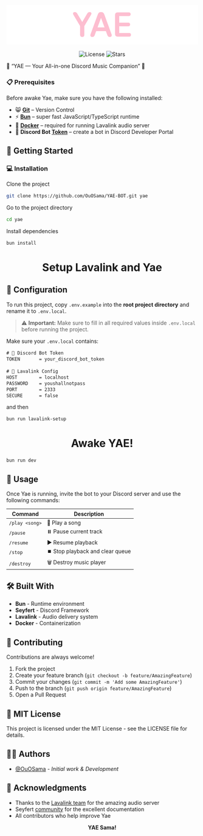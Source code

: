 ![Logo](assets/YAE.png)

<div align="center">
  <img src="https://img.shields.io/github/license/OuOSama/YAE-BOT" alt="License">
  <img src="https://img.shields.io/github/stars/OuOSama/YAE-BOT" alt="Stars">
</div>


🦊 “YAE — Your All-in-one Discord Music Companion” 🌸

### 📋 Prerequisites
Before awake Yae, make sure you have the following installed:
- 😸 **[Git](https://git-scm.com/)** – Version Control
- ⚡ **[Bun](https://bun.sh/)** – super fast JavaScript/TypeScript runtime
- 🐳 **[Docker](https://www.docker.com/)** – required for running Lavalink audio server
- 🔑 **Discord Bot [Token](https://discord.com/developers/docs/intro)** – create a bot in Discord Developer Portal

## 🚀 Getting Started

### 💻 Installation

Clone the project

```bash
git clone https://github.com/OuOSama/YAE-BOT.git yae
```

Go to the project directory

```bash
cd yae
```

Install dependencies

```bash
bun install
```

<div align="center">
    <h1>Setup Lavalink and Yae</h1>
</div>

## 📝 Configuration
To run this project, copy `.env.example` into the **root project directory** and rename it to `.env.local`.

> ⚠️ **Important:** Make sure to fill in all required values inside `.env.local` before running the project.

Make sure your `.env.local` contains:

```env
# 🔑 Discord Bot Token
TOKEN       = your_discord_bot_token

# 🎵 Lavalink Config
HOST        = localhost
PASSWORD    = youshallnotpass
PORT        = 2333
SECURE      = false
```

and then
```bash
bun run lavalink-setup
```

<div align="center">
    <h1>Awake YAE!</h1>
</div>

```bash
bun run dev
```

## 🎯 Usage

Once Yae is running, invite the bot to your Discord server and use the following commands:

| Command           | Description                         |
|-------------------|------------------------------------|
| `/play <song>`    | 🎵 Play a song                     |
| `/pause`          | ⏸️ Pause current track             |
| `/resume`         | ▶️ Resume playback                 |
| `/stop`           | ⏹️ Stop playback and clear queue   |
| `/destroy`        | 🗑️ Destroy music player            |

## 🛠️ Built With

- **Bun** - Runtime environment
- **Seyfert** - Discord Framework
- **Lavalink** - Audio delivery system
- **Docker** - Containerization

## 🤝 Contributing

Contributions are always welcome! 

1. Fork the project
2. Create your feature branch (`git checkout -b feature/AmazingFeature`)
3. Commit your changes (`git commit -m 'Add some AmazingFeature'`)
4. Push to the branch (`git push origin feature/AmazingFeature`)
5. Open a Pull Request

## 📄 MIT License

This project is licensed under the MIT License - see the LICENSE file for details.

## 👨‍💻 Authors

- [@OuOSama](https://www.github.com/OuOSama) - *Initial work & Development*

## 🙏 Acknowledgments

- Thanks to the [Lavalink team](https://github.com/lavalink-devs) for the amazing audio server
- Seyfert [community](https://discord.com/invite/hEeJNaSqnS) for the excellent documentation
- All contributors who help improve Yae

<div align="center">
  <b>YAE Sama!</b>
</div>
